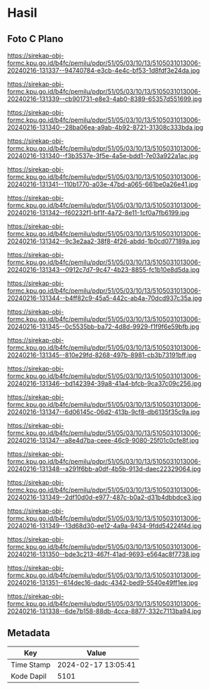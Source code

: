 # Hasil

## Foto C Plano

https://sirekap-obj-formc.kpu.go.id/b4fc/pemilu/pdpr/51/05/03/10/13/5105031013006-20240216-131337--94740784-e3cb-4e4c-bf53-1d8fdf3e24da.jpg

https://sirekap-obj-formc.kpu.go.id/b4fc/pemilu/pdpr/51/05/03/10/13/5105031013006-20240216-131339--cb901731-e8e3-4ab0-8389-65357d551699.jpg

https://sirekap-obj-formc.kpu.go.id/b4fc/pemilu/pdpr/51/05/03/10/13/5105031013006-20240216-131340--28ba06ea-a9ab-4b92-8721-31308c333bda.jpg

https://sirekap-obj-formc.kpu.go.id/b4fc/pemilu/pdpr/51/05/03/10/13/5105031013006-20240216-131340--f3b3537e-3f5e-4a5e-bdd1-7e03a922a1ac.jpg

https://sirekap-obj-formc.kpu.go.id/b4fc/pemilu/pdpr/51/05/03/10/13/5105031013006-20240216-131341--110b1770-a03e-47bd-a065-661be0a26e41.jpg

https://sirekap-obj-formc.kpu.go.id/b4fc/pemilu/pdpr/51/05/03/10/13/5105031013006-20240216-131342--f60232f1-bf1f-4a72-8e11-1cf0a7fb6199.jpg

https://sirekap-obj-formc.kpu.go.id/b4fc/pemilu/pdpr/51/05/03/10/13/5105031013006-20240216-131342--9c3e2aa2-38f8-4f26-abdd-1b0cd077189a.jpg

https://sirekap-obj-formc.kpu.go.id/b4fc/pemilu/pdpr/51/05/03/10/13/5105031013006-20240216-131343--0912c7d7-9c47-4b23-8855-fc1b10e8d5da.jpg

https://sirekap-obj-formc.kpu.go.id/b4fc/pemilu/pdpr/51/05/03/10/13/5105031013006-20240216-131344--b4ff82c9-45a5-442c-ab4a-70dcd937c35a.jpg

https://sirekap-obj-formc.kpu.go.id/b4fc/pemilu/pdpr/51/05/03/10/13/5105031013006-20240216-131345--0c5535bb-ba72-4d8d-9929-f1f9f6e59bfb.jpg

https://sirekap-obj-formc.kpu.go.id/b4fc/pemilu/pdpr/51/05/03/10/13/5105031013006-20240216-131345--810e29fd-8268-497b-8981-cb3b73191bff.jpg

https://sirekap-obj-formc.kpu.go.id/b4fc/pemilu/pdpr/51/05/03/10/13/5105031013006-20240216-131346--bd142394-39a8-41a4-bfcb-9ca37c09c256.jpg

https://sirekap-obj-formc.kpu.go.id/b4fc/pemilu/pdpr/51/05/03/10/13/5105031013006-20240216-131347--6d06145c-06d2-413b-9cf8-db6135f35c9a.jpg

https://sirekap-obj-formc.kpu.go.id/b4fc/pemilu/pdpr/51/05/03/10/13/5105031013006-20240216-131347--a8e4d7ba-ceee-46c9-9080-25f01c0cfe8f.jpg

https://sirekap-obj-formc.kpu.go.id/b4fc/pemilu/pdpr/51/05/03/10/13/5105031013006-20240216-131348--a291f6bb-a0df-4b5b-913d-daec22329064.jpg

https://sirekap-obj-formc.kpu.go.id/b4fc/pemilu/pdpr/51/05/03/10/13/5105031013006-20240216-131349--2df10d0d-e977-487c-b0a2-d31b4dbbdce3.jpg

https://sirekap-obj-formc.kpu.go.id/b4fc/pemilu/pdpr/51/05/03/10/13/5105031013006-20240216-131349--13d68d30-ee12-4a9a-9434-9fdd54224f4d.jpg

https://sirekap-obj-formc.kpu.go.id/b4fc/pemilu/pdpr/51/05/03/10/13/5105031013006-20240216-131350--bde3c213-467f-41ad-9693-e564ac8f7738.jpg

https://sirekap-obj-formc.kpu.go.id/b4fc/pemilu/pdpr/51/05/03/10/13/5105031013006-20240216-131351--614dec16-dadc-4342-bed9-5540e49ff1ee.jpg

https://sirekap-obj-formc.kpu.go.id/b4fc/pemilu/pdpr/51/05/03/10/13/5105031013006-20240216-131338--6de7b158-88db-4cca-8877-332c7113ba94.jpg


## Metadata

| Key        | Value               |
| ---------- | ------------------- |
| Time Stamp | 2024-02-17 13:05:41 |
| Kode Dapil | 5101                |



